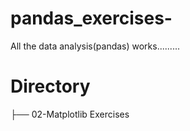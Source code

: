 # pandas_exercises-
All the data analysis(pandas) works.........


# Directory 

├── 02-Matplotlib Exercises
